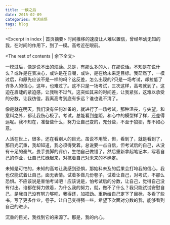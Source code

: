 ```yaml
---
title: 一模之后
date: 2015-02-09
categories: 生活感悟
tags: blog
---
```

<Excerpt in index | 首页摘要>
时间推移的速度让人难以置信，曾经年幼无知的我，在时间的作用下，到了一模。高考近在眼前。
<!--more-->
<The rest of contents | 余下全文>

一模过后，像是说不出的烦躁。总是，有那么多的人，在那说话。不知是在说什么？或许是在表决心，或许是在自嘲，或许，是在给未来定目标。我茫然了，一模过后，和原先应该不是一样的吗？这反差，怎么出现的?只是一场考试，却拉低了许多人的信心，这年，也难过了。这不只是一场考试，三次这样，高考就到了。这迫在眉睫的紧迫感，让我喘不过气，这突如其来的时间差，让我紧张，这难以承受的分数，让我彷徨，我离高考到底有多远？谁也说不清了。

像是就在明天，我们没有任何准备的，就进行了一场考试，那种沮丧，与失望，和意料之外，都让我伤心极了。考试，总能看到差距，和心中的模型样了样，还差得远呢。我不知在，准备些什么，努力让自己变的，充分些，不至于狼狈，却不如心意。

人活在世上，很多，还在看别人的目光。虽说不用管，但，看到了，就是看到了，那目光沉重，我却知道，我必须得受着。总说要一点自信，但考试后的自己，从没有十足的豪气，畏手畏脚的评价，生怕自己做错了。然后重新拿起笔记本，写着自己的作业，让自己忙碌起来，对抗着自己对未来的不确定。

未知是可怕的，未知的高考让我感到恐惧，那始料未及的后果会打垮我的信心，我也仅能试着让自己，面无表情。试着多做几份卷子，试着让自己，对考试，不那么恐惧。不应该说是害怕考试吧！应该说是，怕考试后的分数，让自己，觉得自己没有付出。谁都在努力做着，为什么我的努力，就，做不了什么？我只能试试安慰自己，是我自己没有努力够吧，我得还，加把劲。重新给自己定下了目标，多看了些书，写了更多作业，卷子。让自己变得强一些，希望下次面对分数的我，能够看到自己的进步。

沉重的目光，我找到它的来源了。那是，我的内心。

